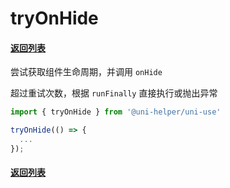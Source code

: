 # tryOnHide

#### [返回列表](../readme.md)

尝试获取组件生命周期，并调用 `onHide`

超过重试次数，根据 `runFinally` 直接执行或抛出异常

```typescript
import { tryOnHide } from '@uni-helper/uni-use'

tryOnHide(() => {
  ...
});
```

#### [返回列表](../readme.md)
